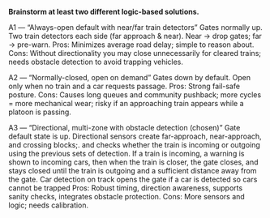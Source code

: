 **Brainstorm at least two different logic-based solutions.**

A1 — “Always-open default with near/far train detectors”
Gates normally up. Two train detectors each side (far approach & near). Near → drop gates; far → pre-warn.
Pros: Minimizes average road delay; simple to reason about.
Cons: Without directionality you may close unnecessarily for cleared trains; needs obstacle detection to avoid trapping vehicles.


A2 — “Normally-closed, open on demand”
Gates down by default. Open only when no train and a car requests passage.
Pros: Strong fail-safe posture.
Cons: Causes long queues and community pushback; more cycles = more mechanical wear; risky if an approaching train appears while a platoon is passing.


A3 — “Directional, multi-zone with obstacle detection (chosen)”
Gate default state is up. Directional sensors create far-approach, near-approach, and crossing blocks;. and checks whether the train is incoming or outgoing using the previous sets of detection. If a train is incoming, a warning is shown to incoming cars, then when the train is closer, the gate closes, and stays closed until the train is outgoing and a sufficient distance away from the gate. Car detection on track opens the gate if a car is detected so cars cannot be trapped
Pros: Robust timing, direction awareness, supports sanity checks, integrates obstacle protection.
Cons: More sensors and logic; needs calibration.
